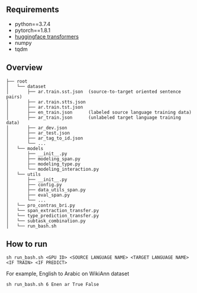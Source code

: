 ## Requirements
- python==3.7.4
- pytorch==1.8.1
- [huggingface transformers](https://github.com/huggingface/transformers)
- numpy
- tqdm

## Overview
```
├── root
│   └── dataset
│       ├── ar.train.sst.json  (source-to-target oriented sentence pairs)
│       ├── ar.train.stts.json
│       ├── ar.train.tst.json
│       ├── en_train.json      (labeled source language training data)
│       ├── ar_train.json      (unlabeled target language training data)
│       ├── ar_dev.json
│       ├── ar_test.json
│       ├── ar_tag_to_id.json
│       └── ...
│   └── models
│       ├── __init__.py
│       ├── modeling_span.py
│       ├── modeling_type.py
│       └── modeling_interaction.py
│   └── utils
│       ├── __init__.py
│       ├── config.py
│       ├── data_utils_span.py
│       ├── eval_span.py
│       └── ...
│   └── pro_contras_bri.py
│   └── span_extraction_transfer.py
│   └── type_prediction_transfer.py
│   └── subtask_combination.py
│   └── run_bash.sh
```

## How to run
```console
sh run_bash.sh <GPU ID> <SOURCE LANGUAGE NAME> <TARGET LANGUAGE NAME> <IF TRAIN> <IF PREDICT>
```
For example, English to Arabic on WikiAnn dataset
```console
sh run_bash.sh 6 Enen ar True False
```
